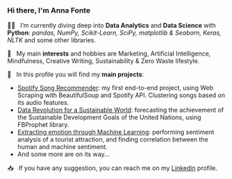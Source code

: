### Hi there, I'm Anna Fonte 



:woman_technologist: &nbsp;  I’m currently diving deep into **Data Analytics** and **Data Science** with **Python**: *pandas, NumPy, Scikit-Learn, SciPy, matplotlib & Seaborn, Keras, NLTK* and some other libraries.

:thought_balloon:	&nbsp; My main **interests** and hobbies are Marketing, Artificial Intelligence, Mindfulness, Creative Writing, Sustainability & Zero Waste lifestyle.

:file_folder: &nbsp; In this profile you will find my **main projects**:
* [Spotify Song Recommender](https://github.com/annafonte/spotify-song-recommender): my first end-to-end project, using Web Scraping with BeautifulSoup and Spotify API. Clustering songs based on its audio features. 
* [Data Revolution for a Sustainable World](https://github.com/annafonte/forecasting-sdgs): forecasting the achievement of the Sustainable Development Goals of the United Nations, using FBProphet library. 
* [Extracting emotion through Machine Learning](https://github.com/annafonte/nlp-tripadvisor): performing sentiment analysis of a tourist attraction, and finding correlation between the human and machine sentiment.
* And some more are on its way... 

:inbox_tray: &nbsp; If you have any suggestion, you can reach me on my [Linkedin](https://www.linkedin.com/in/annafonte/) profile.
